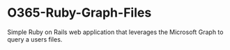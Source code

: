 # O365-Ruby-Graph-Files
Simple Ruby on Rails web application that leverages the Microsoft Graph to query a users files.
